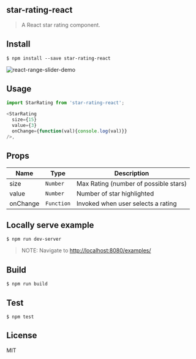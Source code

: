 ## star-rating-react
> A React star rating component.

## Install
```
$ npm install --save star-rating-react
```

![react-range-slider-demo](https://github.com/joegesualdo/star-rating-react/raw/master/demo.gif)

## Usage
```javascript
import StarRating from 'star-rating-react';

<StarRating
  size={15}
  value={3}
  onChange={function(val){console.log(val)}}
/>,
```

## Props

| Name | Type | Description |
|------|------|-------------|
| size | `Number` | Max Rating (number of possible stars)|
| value | `Number` | Number of star highlighted |
| onChange | `Function` | Invoked when user selects a rating|

## Locally serve example
```
$ npm run dev-server
```
> NOTE: Navigate to [http://localhost:8080/examples/](http://localhost:8080/examples/)

## Build
```
$ npm run build
```

## Test
```
$ npm test
```

## License
MIT
